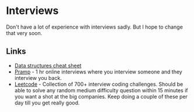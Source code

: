 # Interviews
Don't have a lot of experience with interviews sadly. But I hope to change that very soon.

## Links
- [Data structures cheat sheet](https://gist.github.com/TSiege/cbb0507082bb18ff7e4b#file-the-technical-interview-cheat-sheet-md)
- [Pramp](https://www.pramp.com/ "https://www.pramp.com") - 1 hr online interviews where you interview someone and they interview you back.
- [Leetcode](https://leetcode.com/) - Collection of 700+ interview coding challenges. Should be able to solve any random medium difficulty question within 15 minutes if you want a shot at the big companies. Keep doing a couple of these per day till you get really good.
